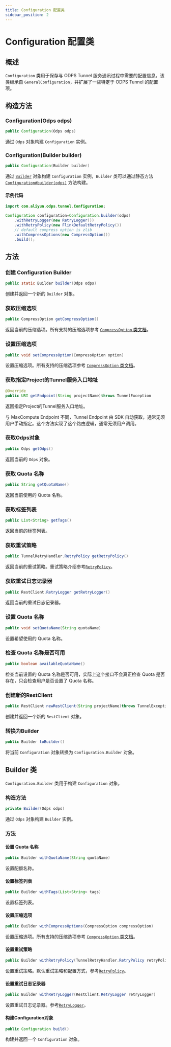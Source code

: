 ```yaml
---
title: Configuration 配置类
sidebar_position: 2
---
```


# Configuration 配置类

## 概述

`Configuration` 类用于保存与 ODPS Tunnel
服务通讯过程中需要的配置信息。该类继承自 `GeneralConfiguration`，并扩展了一些特定于 ODPS Tunnel 的配置项。

## 构造方法

### Configuration(Odps odps)

```java
public Configuration(Odps odps)
```

通过 `Odps` 对象构建 `Configuration` 实例。

### Configuration(Builder builder)

```java
public Configuration(Builder builder)
```

通过 [`Builder`](#builder-类) 对象构建 `Configuration` 实例，`Builder`
类可以通过静态方法 [`Configuration#builder(odps)`](#创建-configuration-builder) 方法构建。

#### 示例代码

```java
import com.aliyun.odps.tunnel.Configuration;

Configuration configuration=Configuration.builder(odps)
    .withRetryLogger(new RetryLogger())
    .withRetryPolicy(new FlinkDefaultRetryPolicy())
    // default compress option is zlib
    .withCompressOptions(new CompressOption())
    .build();
```

## 方法

### 创建 Configuration Builder

```java
public static Builder builder(Odps odps)
```

创建并返回一个新的 `Builder` 对象。

### 获取压缩选项

```java
public CompressOption getCompressOption()
```

返回当前的压缩选项。所有支持的压缩选项参考 [`CompressOption` 类文档](../CompressOption.md)。

### 设置压缩选项

```java
public void setCompressOption(CompressOption option)
```

设置压缩选项。所有支持的压缩选项参考 [`CompressOption` 类文档](../CompressOption.md)。

### 获取指定Project的Tunnel服务入口地址

```java
@Override
public URI getEndpoint(String projectName)throws TunnelException
```

返回指定Project的Tunnel服务入口地址。

与 MaxCompute Endpoint 不同，Tunnel Endpoint 由 SDK
自动获取，通常无须用户手动指定。这个方法实现了这个路由逻辑，通常无须用户调用。

### 获取Odps对象

```java
public Odps getOdps()
```

返回当前的 `Odps` 对象。

### 获取 Quota 名称

```java
public String getQuotaName()
```
返回当前使用的 Quota 名称。

### 获取标签列表

```java
public List<String> getTags()
```

返回当前的标签列表。

### 获取重试策略

```java
public TunnelRetryHandler.RetryPolicy getRetryPolicy()
```

返回当前的重试策略。重试策略介绍参考[`RetryPolicy`](RetryLogic.md#retrypolicy-重试策略)。

### 获取重试日志记录器

```java
public RestClient.RetryLogger getRetryLogger()
```

返回当前的重试日志记录器。

### 设置 Quota 名称

```java
public void setQuotaName(String quotaName)
```

设置希望使用的 Quota 名称。

### 检查 Quota 名称是否可用

```java
public boolean availableQuotaName()
```

检查当前设置的 Quota 名称是否可用，实际上这个接口不会真正检查 Quota 是否存在，只会检查用户是否设置了 Quota 名称。

### 创建新的RestClient

```java
public RestClient newRestClient(String projectName)throws TunnelException
```

创建并返回一个新的 `RestClient` 对象。

### 转换为Builder

```java
public Builder toBuilder()
```

将当前 `Configuration` 对象转换为 `Configuration.Builder` 对象。

## Builder 类

`Configuration.Builder` 类用于构建 `Configuration` 对象。

### 构造方法

```java
private Builder(Odps odps)
```

通过 `Odps` 对象构建 `Builder` 实例。

### 方法

#### 设置 Quota 名称

```java
public Builder withQuotaName(String quotaName)
```

设置配额名称。

#### 设置标签列表

```java
public Builder withTags(List<String> tags)
```

设置标签列表。

#### 设置压缩选项

```java
public Builder withCompressOptions(CompressOption compressOption)
```

设置压缩选项。所有支持的压缩选项参考 [`CompressOption` 类文档](../CompressOption.md)。

#### 设置重试策略

```java
public Builder withRetryPolicy(TunnelRetryHandler.RetryPolicy retryPolicy)
```

设置重试策略。默认重试策略和配置方式，参考[`RetryPolicy`](RetryLogic.md#retrypolicy-重试策略)。

#### 设置重试日志记录器

```java
public Builder withRetryLogger(RestClient.RetryLogger retryLogger)
```

设置重试日志记录器。参考[`RetryLogger`](RetryLogic.md#retrylogger-接口)。

#### 构建Configuration对象

```java
public Configuration build()
```

构建并返回一个 `Configuration` 对象。